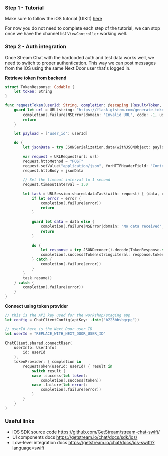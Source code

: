 ### Step 1 - Tutorial

Make sure to follow the iOS tutorial (UIKIt) [here](https://getstream.io/tutorials/ios-chat/)

For now you do not need to complete each step of the tutorial, we can stop once we have the channel list `ViewController` working well.

### Step 2 - Auth integration

Once Stream Chat with the hardcoded auth and test data works well, we need to switch to proper authentication. 
This way we can post messages from the iOS using the same Next Door user that's logged in.

**Retrieve token from backend**

```swift
struct TokenResponse: Codable {
    let token: String
}

func requestToken(userId: String, completion: @escaping (Result<Token, Error>) -> Void) {
    guard let url = URL(string: "https://flask.gtstrm.com/generate-token") else {
        completion(.failure(NSError(domain: "Invalid URL", code: -1, userInfo: nil)))
        return
    }

    let payload = ["user_id": userId]
    
    do {
        let jsonData = try JSONSerialization.data(withJSONObject: payload)
        
        var request = URLRequest(url: url)
        request.httpMethod = "POST"
        request.setValue("application/json", forHTTPHeaderField: "Content-Type")
        request.httpBody = jsonData
        
        // Set the timeout interval to 1 second
        request.timeoutInterval = 1.0
        
        let task = URLSession.shared.dataTask(with: request) { (data, response, error) in
            if let error = error {
                completion(.failure(error))
                return
            }
            
            guard let data = data else {
                completion(.failure(NSError(domain: "No data received", code: -1, userInfo: nil)))
                return
            }
            
            do {
                let response = try JSONDecoder().decode(TokenResponse.self, from: data)
                completion(.success(Token(stringLiteral: response.token)))
            } catch {
                completion(.failure(error))
            }
        }
        task.resume()
    } catch {
        completion(.failure(error))
    }
}
```

**Connect using token provider**

```swift
// this is the API key used for the workshop/staging app
let config = ChatClientConfig(apiKey: .init("b223hbsbgrpg"))

// userId here is the Next Door user ID
let userId = "REPLACE_WITH_NEXT_DOOR_USER_ID"

ChatClient.shared.connectUser(
    userInfo: UserInfo(
        id: userId
    ),
    tokenProvider: { completion in
        requestToken(userId: userId) { result in
            switch result {
            case .success(let token):
                completion(.success(token))
            case .failure(let error):
                completion(.failure(error))
            }
        }
    }
)
```

### Useful links

- iOS SDK source code https://github.com/GetStream/stream-chat-swift/
- UI components docs https://getstream.io/chat/docs/sdk/ios/
- Low-level integration docs https://getstream.io/chat/docs/ios-swift/?language=swift
